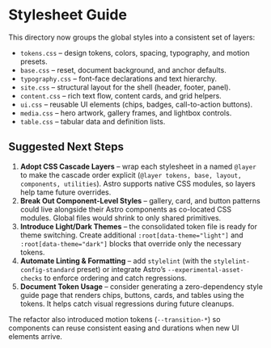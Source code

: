 # Stylesheet Guide

This directory now groups the global styles into a consistent set of layers:

- `tokens.css` – design tokens, colors, spacing, typography, and motion presets.
- `base.css` – reset, document background, and anchor defaults.
- `typography.css` – font-face declarations and text hierarchy.
- `site.css` – structural layout for the shell (header, footer, panel).
- `content.css` – rich text flow, content cards, and grid helpers.
- `ui.css` – reusable UI elements (chips, badges, call-to-action buttons).
- `media.css` – hero artwork, gallery frames, and lightbox controls.
- `table.css` – tabular data and definition lists.

## Suggested Next Steps

1. **Adopt CSS Cascade Layers** – wrap each stylesheet in a named `@layer` to make the cascade order explicit (`@layer tokens, base, layout, components, utilities`). Astro supports native CSS modules, so layers help tame future overrides.
2. **Break Out Component-Level Styles** – gallery, card, and button patterns could live alongside their Astro components as co-located CSS modules. Global files would shrink to only shared primitives.
3. **Introduce Light/Dark Themes** – the consolidated token file is ready for theme switching. Create additional `:root[data-theme="light"]` and `:root[data-theme="dark"]` blocks that override only the necessary tokens.
4. **Automate Linting & Formatting** – add `stylelint` (with the `stylelint-config-standard` preset) or integrate Astro’s `--experimental-asset-checks` to enforce ordering and catch regressions.
5. **Document Token Usage** – consider generating a zero-dependency style guide page that renders chips, buttons, cards, and tables using the tokens. It helps catch visual regressions during future cleanups.

The refactor also introduced motion tokens (`--transition-*`) so components can reuse consistent easing and durations when new UI elements arrive.
